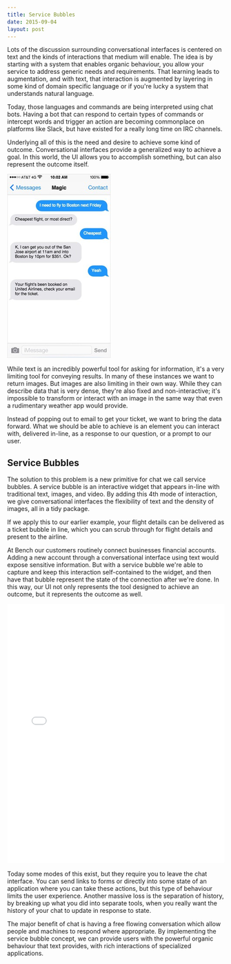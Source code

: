 ```yaml
---
title: Service Bubbles
date: 2015-09-04
layout: post
---
```


Lots of the discussion surrounding conversational interfaces is centered on text
and the kinds of interactions that medium will enable. The idea is by starting
with a system that enables organic behaviour, you allow your service to address
generic needs and requirements. That learning leads to augmentation, and with
text, that interaction is augmented by layering in some kind of domain specific
language or if you're lucky a system that understands natural language. 

Today, those languages and commands are being interpreted using chat bots.
Having a bot that can respond to certain types of commands or intercept words
and trigger an action are becoming commonplace on platforms like Slack, but have
existed for a really long time on IRC channels.

Underlying all of this is the need and desire to achieve some kind of outcome.
Conversational interfaces provide a generalized way to achieve a goal. In this
world, the UI allows you to accomplish something, but can also represent the
outcome itself.

![](/img/magic.jpg)

While text is an incredibly powerful tool for asking for information, it's a
very limiting tool for conveying results. In many of these instances we want to
return images. But images are also limiting in their own way. While they can
describe data that is very dense, they're also fixed and non-interactive; it's
impossible to transform or interact with an image in the same way that even a
rudimentary weather app would provide.

Instead of popping out to email to get your ticket, we want to bring the data
forward. What we should be able to achieve is an element you can interact with,
delivered in-line, as a response to our question, or a prompt to our user.

## Service Bubbles

The solution to this problem is a new primitive for chat we call service
bubbles. A service bubble is an interactive widget that appears in-line with
traditional text, images, and video. By adding this 4th mode of interaction, we
give conversational interfaces the flexibility of text and the density of
images, all in a tidy package. 

If we apply this to our earlier example, your flight details can be delivered as
a ticket bubble in line, which you can scrub through for flight details and
present to the airline. 

At Bench our customers routinely connect businesses financial accounts. Adding a
new account through a conversational interface using text would expose sensitive
information. But with a service bubble we're able to capture and keep this
interaction self-contained to the widget, and then have that bubble represent
the state of the connection after we're done. In this way, our UI not only
represents the tool designed to achieve an outcome, but it represents the
outcome as well. 

<iframe src="/chat-demo.html" style="border: 0 none; width: 100%; height: 600px;"></iframe>

Today some modes of this exist, but they require you to leave the chat
interface. You can send links to forms or directly into some state of an
application where you can take these actions, but this type of behaviour limits
the user experience. Another massive loss is the separation of history, by
breaking up what you did into separate tools, when you really want the history
of your chat to update in response to state.

The major benefit of chat is having a free flowing conversation which allow
people and machines to respond where appropriate. By implementing the service
bubble concept, we can provide users with the powerful organic behaviour that
text provides, with rich interactions of specialized applications.
